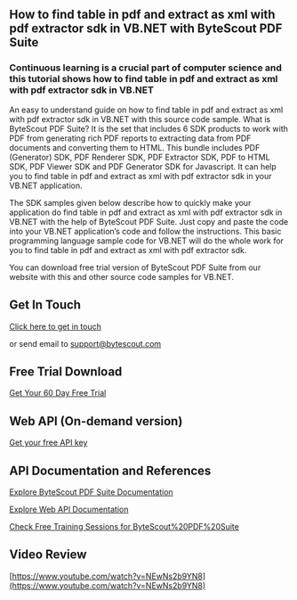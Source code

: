 ## How to find table in pdf and extract as xml with pdf extractor sdk in VB.NET with ByteScout PDF Suite

### Continuous learning is a crucial part of computer science and this tutorial shows how to find table in pdf and extract as xml with pdf extractor sdk in VB.NET

An easy to understand guide on how to find table in pdf and extract as xml with pdf extractor sdk in VB.NET with this source code sample. What is ByteScout PDF Suite? It is the set that includes 6 SDK products to work with PDF from generating rich PDF reports to extracting data from PDF documents and converting them to HTML. This bundle includes PDF (Generator) SDK, PDF Renderer SDK, PDF Extractor SDK, PDF to HTML SDK, PDF Viewer SDK and PDF Generator SDK for Javascript. It can help you to find table in pdf and extract as xml with pdf extractor sdk in your VB.NET application.

The SDK samples given below describe how to quickly make your application do find table in pdf and extract as xml with pdf extractor sdk in VB.NET with the help of ByteScout PDF Suite. Just copy and paste the code into your VB.NET application’s code and follow the instructions. This basic programming language sample code for VB.NET will do the whole work for you to find table in pdf and extract as xml with pdf extractor sdk.

You can download free trial version of ByteScout PDF Suite from our website with this and other source code samples for VB.NET.

## Get In Touch

[Click here to get in touch](https://bytescout.zendesk.com/hc/en-us/requests/new?subject=ByteScout%20PDF%20Suite%20Question)

or send email to [support@bytescout.com](mailto:support@bytescout.com?subject=ByteScout%20PDF%20Suite%20Question) 

## Free Trial Download

[Get Your 60 Day Free Trial](https://bytescout.com/download/web-installer?utm_source=github-readme)

## Web API (On-demand version)

[Get your free API key](https://pdf.co/documentation/api?utm_source=github-readme)

## API Documentation and References

[Explore ByteScout PDF Suite Documentation](https://bytescout.com/documentation/index.html?utm_source=github-readme)

[Explore Web API Documentation](https://pdf.co/documentation/api?utm_source=github-readme)

[Check Free Training Sessions for ByteScout%20PDF%20Suite](https://academy.bytescout.com/)

## Video Review

[https://www.youtube.com/watch?v=NEwNs2b9YN8](https://www.youtube.com/watch?v=NEwNs2b9YN8)